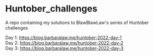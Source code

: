 # Huntober_challenges

A repo containing my solutions to BlawBlawLaw's series of Huntober challenges

Day 1: https://blog.barbaralaw.me/huntober-2022-day-1  
Day 2: https://blog.barbaralaw.me/huntober-2022-day-2  
Day 3: https://blog.barbaralaw.me/huntober-2022-day-3  
